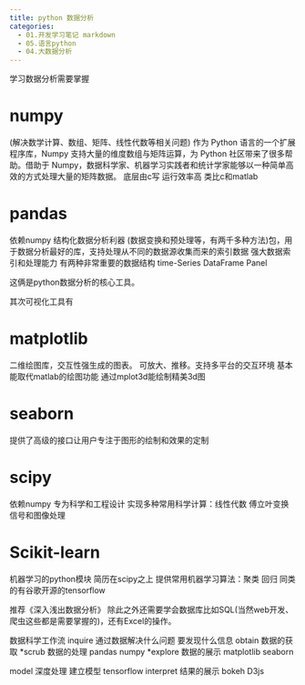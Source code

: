 ```yaml
---
title: python 数据分析
categories:
  - 01.开发学习笔记 markdown
  - 05.语言python
  - 04.大数据分析
---
```


学习数据分析需要掌握
# numpy
(解决数学计算、数组、矩阵、线性代数等相关问题)
作为 Python 语言的一个扩展程序库，Numpy 支持大量的维度数组与矩阵运算，为 Python 社区带来了很多帮助。借助于 Numpy，数据科学家、机器学习实践者和统计学家能够以一种简单高效的方式处理大量的矩阵数据。
底层由c写 运行效率高 类比c和matlab

# pandas 
依赖numpy 结构化数据分析利器 (数据变换和预处理等，有两千多种方法)包，用于数据分析最好的库，支持处理从不同的数据源收集而来的索引数据 强大数据索引和处理能力
有两种非常重要的数据结构 time-Series DataFrame Panel

这俩是python数据分析的核心工具。

其次可视化工具有
# matplotlib 
二维绘图库，交互性强生成的图表。 可放大、推移。支持多平台的交互环境 基本能取代matlab的绘图功能 通过mplot3d能绘制精美3d图
# seaborn 
提供了高级的接口让用户专注于图形的绘制和效果的定制

# scipy 
依赖numpy 专为科学和工程设计 实现多种常用科学计算：线性代数 傅立叶变换 信号和图像处理

# Scikit-learn 
机器学习的python模块 简历在scipy之上 提供常用机器学习算法：聚类 回归 同类的有谷歌开源的tensorflow


推荐《深入浅出数据分析》
除此之外还需要学会数据库比如SQL(当然web开发、爬虫这些都是需要掌握的)，还有Excel的操作。




数据科学工作流
inquire 通过数据解决什么问题 要发现什么信息
obtain 数据的获取
*scrub 数据的处理 pandas numpy
*explore 数据的展示 matplotlib seaborn

model 深度处理 建立模型 tensorflow 
interpret 结果的展示 bokeh D3js